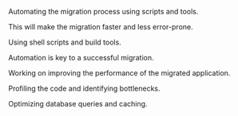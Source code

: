 Automating the migration process using scripts and tools.

This will make the migration faster and less error-prone.

Using shell scripts and build tools.

Automation is key to a successful migration.

Working on improving the performance of the migrated application.

Profiling the code and identifying bottlenecks.

Optimizing database queries and caching.